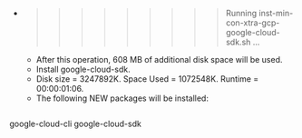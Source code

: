 * >>>>>>>>> Running inst-min-con-xtra-gcp-google-cloud-sdk.sh ...
  * After this operation, 608 MB of additional disk space will be used.
  * Install google-cloud-sdk.
  * Disk size = 3247892K. Space Used = 1072548K. Runtime = 00:00:01:06.
  * The following NEW packages will be installed:
  ```bash
google-cloud-cli google-cloud-sdk
  ```
